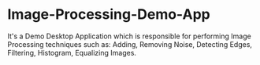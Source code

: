 # Image-Processing-Demo-App
It's a Demo Desktop Application which is responsible for performing Image Processing techniques such as: Adding, Removing Noise, Detecting Edges, Filtering, Histogram, Equalizing Images.
